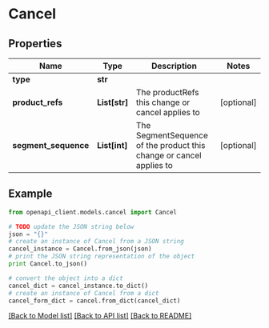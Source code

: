 # Cancel


## Properties
Name | Type | Description | Notes
------------ | ------------- | ------------- | -------------
**type** | **str** |  | 
**product_refs** | **List[str]** | The productRefs this change or cancel applies to | [optional] 
**segment_sequence** | **List[int]** | The SegmentSequence of the product this change or cancel applies to | [optional] 

## Example

```python
from openapi_client.models.cancel import Cancel

# TODO update the JSON string below
json = "{}"
# create an instance of Cancel from a JSON string
cancel_instance = Cancel.from_json(json)
# print the JSON string representation of the object
print Cancel.to_json()

# convert the object into a dict
cancel_dict = cancel_instance.to_dict()
# create an instance of Cancel from a dict
cancel_form_dict = cancel.from_dict(cancel_dict)
```
[[Back to Model list]](../README.md#documentation-for-models) [[Back to API list]](../README.md#documentation-for-api-endpoints) [[Back to README]](../README.md)


